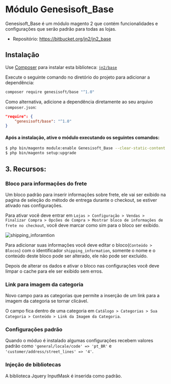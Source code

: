 # Módulo Genesisoft_Base

Genesisoft_Base é um módulo magento 2 que contém funcionalidades e configurações que serão padrão para todas as 
lojas.

- Repositório: https://bitbucket.org/jn2/jn2_base

## Instalação

Use [Composer](https://getcomposer.org) para instalar esta biblioteca:
[`jn2/base`](https://github.com/genesisoftware/base)

Execute o seguinte comando no diretório do projeto para adicionar a dependência:

```sh
composer require genesisoft/base "^1.0"
```

Como alternativa, adicione a dependência diretamente ao seu arquivo `composer.json`:

```json
"require": {
    "genesisoft/base": "^1.0"
}
```

#### Após a instalação, ative o módulo executando os seguintes comandos:

```sh
$ php bin/magento module:enable Genesisoft_Base --clear-static-content
$ php bin/magento setup:upgrade
```

## 3. Recursos:

### Bloco para informações do frete

Um bloco padrão para inserir informações sobre frete, ele vai ser exibido na pagina de seleção 
do método de entrega durante o checkout, se estiver ativado nas configurações.

Para ativar você deve entrar em `Lojas > Configuração > Vendas > Finalizar Compra > Opcões de Compra > Mostrar bloco de informações de frete no checkout`, você deve marcar como sim para o bloco ser exibido.

![shipping_inforamtion](https://i.imgur.com/cabGG8b.png) 

Para adicionar suas informações você deve editar o bloco(`Conteúdo > Blocos`) com o identificador `shipping_information`,
somente o nome e o conteúdo deste bloco pode ser alterado, ele não pode ser excluído.

Depois de alterar os dados e ativar o bloco nas configurações você deve limpar o cache para ele ser exibido sem erros.

### Link para imagem da categoria

Novo campo para as categorias que permite a inserção de um link para a imagem da
categoria se tornar clicável.

O campo fica dentro de uma categoria em `Catálogo > Categorias > Sua Categoria > Conteúdo > Link da Imagem da Categoria`.

### Configurações padrão

Quando o móduo é instalado algumas configurações recebem valores padrão como
`'general/locale/code' => 'pt_BR'` e `'customer/address/street_lines' => '4'`. 

### Injeção de bibliotecas

A biblioteca Jquery InputMask é inserida como padrão. 
